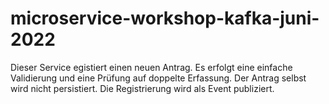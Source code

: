 # microservice-workshop-kafka-juni-2022

Dieser Service egistiert einen neuen Antrag. Es erfolgt eine einfache Validierung und eine Prüfung auf doppelte Erfassung. 
Der Antrag selbst wird nicht persistiert.
Die Registrierung wird als Event publiziert.